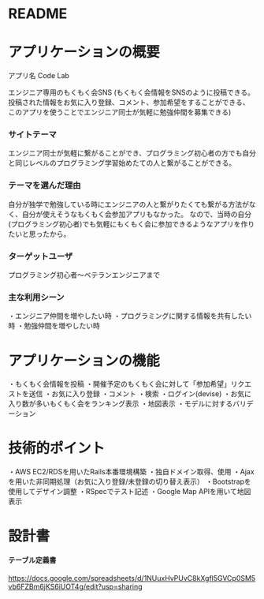 # README

# アプリケーションの概要
アプリ名 Code Lab

エンジニア専用のもくもく会SNS
(もくもく会情報をSNSのように投稿できる。投稿された情報をお気に入り登録、コメント、参加希望をすることができる、
このアプリを使うことでエンジニア同士が気軽に勉強仲間を募集できる)

### サイトテーマ
エンジニア同士が気軽に繋がることができ、プログラミング初心者の方でも自分と同じレベルのプログラミング学習始めたての人と繋がることができる。

### テーマを選んだ理由
自分が独学で勉強している時にエンジニアの人と繋がりたくても繋がる方法がなく、自分が使えそうなもくもく会参加アプリもなかった。
なので、当時の自分(プログラミング初心者)でも気軽にもくもく会に参加できるようなアプリを作りたいと思ったから。

### ターゲットユーザ
プログラミング初心者～ベテランエンジニアまで

### 主な利用シーン
・エンジニア仲間を増やしたい時
・プログラミングに関する情報を共有したい時
・勉強仲間を増やしたい時

# アプリケーションの機能
・もくもく会情報を投稿
・開催予定のもくもく会に対して「参加希望」リクエストを送信
・お気に入り登録
・コメント
・検索
・ログイン(devise)
・お気に入り数が多いもくもく会をランキング表示
・地図表示
・モデルに対するバリデーション

# 技術的ポイント
・AWS EC2/RDSを用いたRails本番環境構築
・独自ドメイン取得、使用
・Ajaxを用いた非同期処理（お気に入り登録/未登録の切り替え表示）
・Bootstrapを使用してデザイン調整
・RSpecでテスト記述
・Google Map APIを用いて地図表示

# 設計書
#### テーブル定義書
https://docs.google.com/spreadsheets/d/1NUuxHvPUvC8kXgfl5GVCp0SM5vb6FZBm6jKS6iUOT4g/edit?usp=sharing


